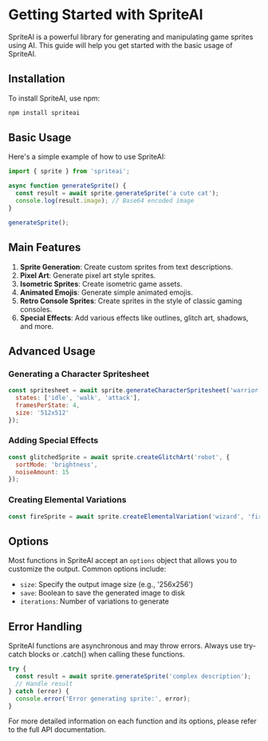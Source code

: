 # Getting Started with SpriteAI

SpriteAI is a powerful library for generating and manipulating game sprites using AI. This guide will help you get started with the basic usage of SpriteAI.

## Installation

To install SpriteAI, use npm:

```bash
npm install spriteai
```

## Basic Usage

Here's a simple example of how to use SpriteAI:

```javascript
import { sprite } from 'spriteai';

async function generateSprite() {
  const result = await sprite.generateSprite('a cute cat');
  console.log(result.image); // Base64 encoded image
}

generateSprite();
```

## Main Features

1. **Sprite Generation**: Create custom sprites from text descriptions.
2. **Pixel Art**: Generate pixel art style sprites.
3. **Isometric Sprites**: Create isometric game assets.
4. **Animated Emojis**: Generate simple animated emojis.
5. **Retro Console Sprites**: Create sprites in the style of classic gaming consoles.
6. **Special Effects**: Add various effects like outlines, glitch art, shadows, and more.

## Advanced Usage

### Generating a Character Spritesheet

```javascript
const spritesheet = await sprite.generateCharacterSpritesheet('warrior', {
  states: ['idle', 'walk', 'attack'],
  framesPerState: 4,
  size: '512x512'
});
```

### Adding Special Effects

```javascript
const glitchedSprite = await sprite.createGlitchArt('robot', {
  sortMode: 'brightness',
  noiseAmount: 15
});
```

### Creating Elemental Variations

```javascript
const fireSprite = await sprite.createElementalVariation('wizard', 'fire');
```

## Options

Most functions in SpriteAI accept an `options` object that allows you to customize the output. Common options include:

- `size`: Specify the output image size (e.g., '256x256')
- `save`: Boolean to save the generated image to disk
- `iterations`: Number of variations to generate

## Error Handling

SpriteAI functions are asynchronous and may throw errors. Always use try-catch blocks or .catch() when calling these functions.

```javascript
try {
  const result = await sprite.generateSprite('complex description');
  // Handle result
} catch (error) {
  console.error('Error generating sprite:', error);
}
```

For more detailed information on each function and its options, please refer to the full API documentation.